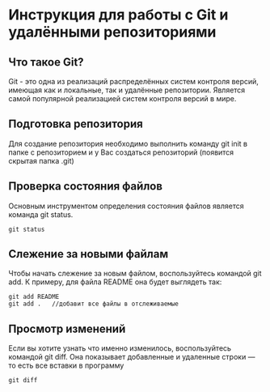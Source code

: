 # Инструкция для работы с Git и удалёнными репозиториями

## Что такое Git?
Git - это одна из реализаций распределённых систем контроля версий, имеющая как и локальные, так и удалённые репозитории. Является самой популярной реализацией систем контроля версий в мире.

## Подготовка репозитория
Для создание репозитория необходимо выполнить команду git init в папке с репозиторием и у Вас создаться репозиторий (появится скрытая папка .git)

## Проверка состояния файлов
Основным инструментом определения состояния файлов является команда
git status.

    git status

## Слежение за новыми файлам
Чтобы начать слежение за новым файлом, воспользуйтесь командой git add. К примеру, для файла README она будет выглядеть так:

    git add README
    git add .   //добавит все файлы в отслеживаемые

## Просмотр изменений

Если вы хотите узнать что именно изменилось, воспользуйтесь командой git diff. Она показывает добавленные и удаленные строки — то есть все вставки в
программу

    git diff

